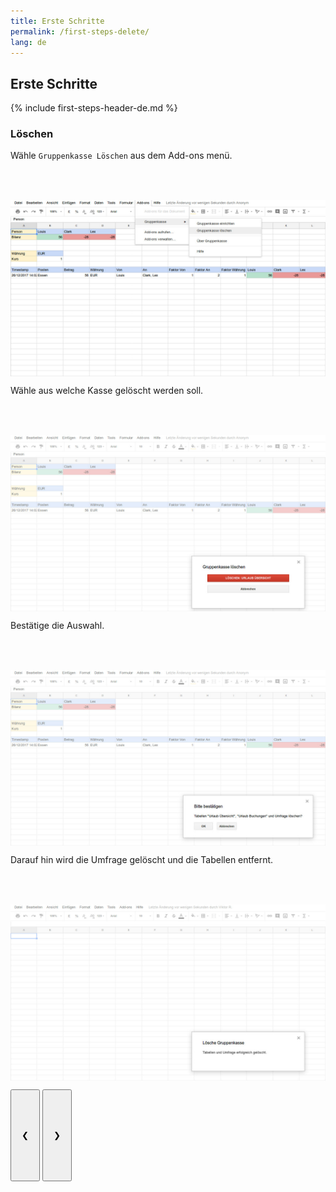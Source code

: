 ```yaml
---
title: Erste Schritte
permalink: /first-steps-delete/
lang: de
---
```

## Erste Schritte

{% include first-steps-header-de.md %}
### Löschen

<div class="w3-content w3-display-container" style="height:600px">

<div class="w3-display-container mySlides">
  <div class="w3-container" style="height:80px">
  <p>Wähle <code class="highlighter-rouge">Gruppenkasse Löschen</code> aus dem Add-ons menü.</p>
  </div>
  <div class="w3-container">
  <img src="/assets/images/de/delete-trigger.jpg" style="display:block;margin:auto;width:100%">
  </div>
</div>

<div class="w3-display-container mySlides">
  <div class="w3-container" style="height:80px">
  <p>Wähle aus welche Kasse gelöscht werden soll.</p>
  </div>
  <div class="w3-container">
  <img src="/assets/images/de/delete-choose.jpg" style="display:block;margin:auto;width:100%">
  </div>
</div>

<div class="w3-display-container mySlides">
  <div class="w3-container" style="height:80px">
  <p>Bestätige die Auswahl.</p>
  </div>
  <div class="w3-container">
  <img src="/assets/images/de/delete-confirm.jpg" style="display:block;margin:auto;width:100%">
  </div>
</div>

<div class="w3-display-container mySlides">
  <div class="w3-container" style="height:80px">
  <p>Darauf hin wird die Umfrage gelöscht und die Tabellen entfernt.</p>
  </div>
  <div class="w3-container">
  <img src="/assets/images/de/delete-done.jpg" style="display:block;margin:auto;width:100%">
  </div>
</div>

<button class="w3-button w3-display-left w3-transparent" onclick="plusDivs(-1)" style="padding: 64px 16px;">&#10094;</button>
<button class="w3-button w3-display-right w3-transparent" onclick="plusDivs(1)" style="padding: 64px 16px;">&#10095;</button>

</div>



